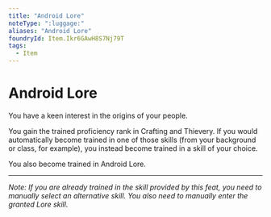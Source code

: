 ```yaml
---
title: "Android Lore"
noteType: ":luggage:"
aliases: "Android Lore"
foundryId: Item.Ikr6GAwH8S7Nj79T
tags:
  - Item
---
```


# Android Lore

You have a keen interest in the origins of your people.

You gain the trained proficiency rank in Crafting and Thievery. If you would automatically become trained in one of those skills (from your background or class, for example), you instead become trained in a skill of your choice.

You also become trained in Android Lore.

* * *

_Note: If you are already trained in the skill provided by this feat, you need to manually select an alternative skill. You also need to manually enter the granted Lore skill._
